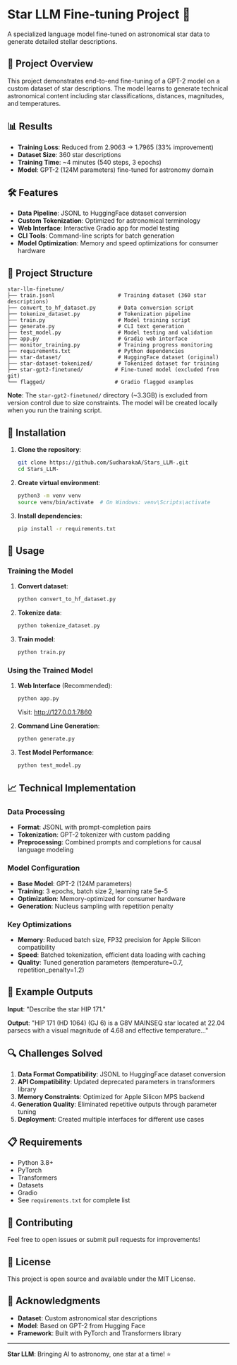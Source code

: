 # Star LLM Fine-tuning Project 🌟

A specialized language model fine-tuned on astronomical star data to generate detailed stellar descriptions.

## 🚀 Project Overview

This project demonstrates end-to-end fine-tuning of a GPT-2 model on a custom dataset of star descriptions. The model learns to generate technical astronomical content including star classifications, distances, magnitudes, and temperatures.

## 📊 Results

- **Training Loss**: Reduced from 2.9063 → 1.7965 (33% improvement)
- **Dataset Size**: 360 star descriptions
- **Training Time**: ~4 minutes (540 steps, 3 epochs)
- **Model**: GPT-2 (124M parameters) fine-tuned for astronomy domain

## 🛠️ Features

- **Data Pipeline**: JSONL to HuggingFace dataset conversion
- **Custom Tokenization**: Optimized for astronomical terminology
- **Web Interface**: Interactive Gradio app for model testing
- **CLI Tools**: Command-line scripts for batch generation
- **Model Optimization**: Memory and speed optimizations for consumer hardware

## 📁 Project Structure

```
star-llm-finetune/
├── train.jsonl                    # Training dataset (360 star descriptions)
├── convert_to_hf_dataset.py       # Data conversion script
├── tokenize_dataset.py            # Tokenization pipeline
├── train.py                       # Model training script
├── generate.py                    # CLI text generation
├── test_model.py                  # Model testing and validation
├── app.py                         # Gradio web interface
├── monitor_training.py            # Training progress monitoring
├── requirements.txt               # Python dependencies
├── star-dataset/                  # HuggingFace dataset (original)
├── star-dataset-tokenized/        # Tokenized dataset for training
├── star-gpt2-finetuned/          # Fine-tuned model (excluded from git)
└── flagged/                      # Gradio flagged examples
```

**Note**: The `star-gpt2-finetuned/` directory (~3.3GB) is excluded from version control due to size constraints. The model will be created locally when you run the training script.

## 🔧 Installation

1. **Clone the repository**:
   ```bash
   git clone https://github.com/SudharakaA/Stars_LLM-.git
   cd Stars_LLM-
   ```

2. **Create virtual environment**:
   ```bash
   python3 -m venv venv
   source venv/bin/activate  # On Windows: venv\Scripts\activate
   ```

3. **Install dependencies**:
   ```bash
   pip install -r requirements.txt
   ```

## 🚀 Usage

### Training the Model

1. **Convert dataset**:
   ```bash
   python convert_to_hf_dataset.py
   ```

2. **Tokenize data**:
   ```bash
   python tokenize_dataset.py
   ```

3. **Train model**:
   ```bash
   python train.py
   ```

### Using the Trained Model

1. **Web Interface** (Recommended):
   ```bash
   python app.py
   ```
   Visit: http://127.0.0.1:7860

2. **Command Line Generation**:
   ```bash
   python generate.py
   ```

3. **Test Model Performance**:
   ```bash
   python test_model.py
   ```

## 📈 Technical Implementation

### Data Processing
- **Format**: JSONL with prompt-completion pairs
- **Tokenization**: GPT-2 tokenizer with custom padding
- **Preprocessing**: Combined prompts and completions for causal language modeling

### Model Configuration
- **Base Model**: GPT-2 (124M parameters)
- **Training**: 3 epochs, batch size 2, learning rate 5e-5
- **Optimization**: Memory-optimized for consumer hardware
- **Generation**: Nucleus sampling with repetition penalty

### Key Optimizations
- **Memory**: Reduced batch size, FP32 precision for Apple Silicon compatibility
- **Speed**: Batched tokenization, efficient data loading with caching
- **Quality**: Tuned generation parameters (temperature=0.7, repetition_penalty=1.2)

## 🎯 Example Outputs

**Input**: "Describe the star HIP 171."

**Output**: "HIP 171 (HD 1064) (GJ 6) is a G8V MAINSEQ star located at 22.04 parsecs with a visual magnitude of 4.68 and effective temperature..."

## 🔍 Challenges Solved

1. **Data Format Compatibility**: JSONL to HuggingFace dataset conversion
2. **API Compatibility**: Updated deprecated parameters in transformers library
3. **Memory Constraints**: Optimized for Apple Silicon MPS backend
4. **Generation Quality**: Eliminated repetitive outputs through parameter tuning
5. **Deployment**: Created multiple interfaces for different use cases

## 📋 Requirements

- Python 3.8+
- PyTorch
- Transformers
- Datasets
- Gradio
- See `requirements.txt` for complete list

## 🤝 Contributing

Feel free to open issues or submit pull requests for improvements!

## 📄 License

This project is open source and available under the MIT License.

## 🙏 Acknowledgments

- **Dataset**: Custom astronomical star descriptions
- **Model**: Based on GPT-2 from Hugging Face
- **Framework**: Built with PyTorch and Transformers library

---

**Star LLM**: Bringing AI to astronomy, one star at a time! ⭐
